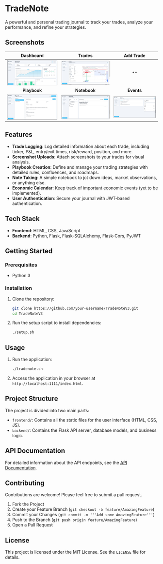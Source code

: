 # TradeNote

A powerful and personal trading journal to track your trades, analyze your performance, and refine your strategies.

## Screenshots

| Dashboard | Trades | Add Trade |
| :---: | :---: | :---: |
| ![Dashboard Screenshot](https://raw.githubusercontent.com/0xRahim/TradeNote/refs/heads/master/screenshots/dashboard.png)| ![Trades](https://raw.githubusercontent.com/0xRahim/TradeNote/refs/heads/master/screenshots/trades.png) | ** |
| **Playbook** | **Notebook** | **Events** |
| ![Playbook](https://raw.githubusercontent.com/0xRahim/TradeNote/refs/heads/master/screenshots/playbook.png) | ![Notebook](https://raw.githubusercontent.com/0xRahim/TradeNote/refs/heads/master/screenshots/notebook.png) | ![Events](https://raw.githubusercontent.com/0xRahim/TradeNote/refs/heads/master/screenshots/events.png) |

## Features

*   **Trade Logging**: Log detailed information about each trade, including ticker, P&L, entry/exit times, risk/reward, position, and more.
*   **Screenshot Uploads**: Attach screenshots to your trades for visual analysis.
*   **Playbook Creation**: Define and manage your trading strategies with detailed rules, confluences, and roadmaps.
*   **Note Taking**: A simple notebook to jot down ideas, market observations, or anything else.
*   **Economic Calendar**: Keep track of important economic events (yet to be implemented).
*   **User Authentication**: Secure your journal with JWT-based authentication.

## Tech Stack

*   **Frontend**: HTML, CSS, JavaScript
*   **Backend**: Python, Flask, Flask-SQLAlchemy, Flask-Cors, PyJWT

## Getting Started

### Prerequisites

*   Python 3

### Installation

1.  Clone the repository:
    ```bash
    git clone https://github.com/your-username/TradeNoteV3.git
    cd TradeNoteV3
    ```
2.  Run the setup script to install dependencies:
    ```bash
    ./setup.sh
    ```

## Usage

1.  Run the application:
    ```bash
    ./tradenote.sh
    ```
2.  Access the application in your browser at `http://localhost:1111/index.html`.

## Project Structure

The project is divided into two main parts:

*   `frontend/`: Contains all the static files for the user interface (HTML, CSS, JS).
*   `backend/`: Contains the Flask API server, database models, and business logic.

## API Documentation

For detailed information about the API endpoints, see the [API Documentation](docs/api_documentation.md).

## Contributing

Contributions are welcome! Please feel free to submit a pull request.

1.  Fork the Project
2.  Create your Feature Branch (`git checkout -b feature/AmazingFeature`)
3.  Commit your Changes (`git commit -m '''Add some AmazingFeature'''`)
4.  Push to the Branch (`git push origin feature/AmazingFeature`)
5.  Open a Pull Request

## License

This project is licensed under the MIT License. See the `LICENSE` file for details.
